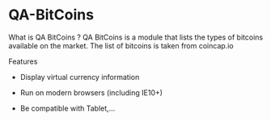 # QA-BitCoins
What is QA BitCoins ?
QA BitCoins is a module that lists the types of bitcoins available on the market. The list of bitcoins is taken from coincap.io  

Features

- Display virtual currency information

- Run on modern browsers (including IE10+) 

- Be compatible with Tablet,...
